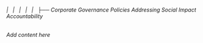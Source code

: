 ###### |   |   |   |   |   ├── Corporate Governance Policies Addressing Social Impact Accountability

*Add content here*